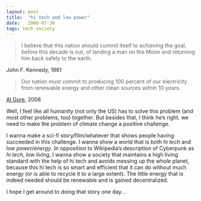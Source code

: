```yaml
---
layout: post
title:  "hi tech and low power"
date:   2008-07-30
tags: tech society
---
```


> I believe that this nation should commit itself to achieving the goal, before this decade is out, of landing a man on the Moon and returning him back safely to the earth.

John F. Kennedy, 1961

> Our nation must commit to producing 100 percent of our electricity from renewable energy and other clean sources within 10 years.

[Al Gore](http://www.wecansolveit.org/), 2008

Well, I feel like all humanity (not only the US) has to solve this problem (and most other problems, too) together. But besides that, I think he’s right. we need to make the problem of climate change a positive challenge.

I wanna make a sci-fi story/film/whatever that shows people having succeeded in this challenge. I wanna show a world that is both *hi tech* and *low power/energy*. In opposition to Wikipedia’s description of Cyberpunk as *hi tech, low living*, I wanna show a society that maintains a high living standard with the help of hi tech and avoids messing up the whole planet, because this hi tech is so smart and efficient that it can do without much energy (or is able to recycle it to a large extent). The little energy that is indeed needed should be renewable and is gained decentralized.

I hope I get around to doing that story one day…

